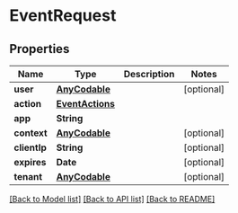# EventRequest

## Properties
Name | Type | Description | Notes
------------ | ------------- | ------------- | -------------
**user** | [**AnyCodable**](.md) |  | [optional] 
**action** | [**EventActions**](EventActions.md) |  | 
**app** | **String** |  | 
**context** | [**AnyCodable**](.md) |  | [optional] 
**clientIp** | **String** |  | [optional] 
**expires** | **Date** |  | [optional] 
**tenant** | [**AnyCodable**](.md) |  | [optional] 

[[Back to Model list]](../README.md#documentation-for-models) [[Back to API list]](../README.md#documentation-for-api-endpoints) [[Back to README]](../README.md)


